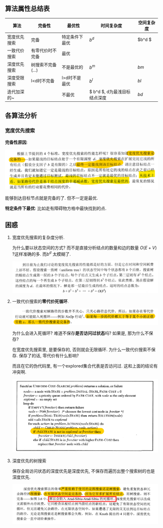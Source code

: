 ## 算法属性总结表

| 算法         | 完备性            | 最优性         | 时间复杂度                   | 空间复杂度 |
| ------------ | ----------------- | -------------- | ---------------------------- | ---------- |
| 宽度优先搜索 | 完备              | 特定条件下最优 | $b^d$                        | $b^d $     |
| 一致代价搜索 | 有零代价时不完备  | 最优           |                              |            |
| 深度优先搜索 | 树搜索不完备(...) | 不是最优的     | $b^m$                        | $bm$       |
| 深度受限搜索 | l<d时不完备       | l>d时不是最优  | $b^l$                        | $bl$       |
| 迭代加深的~  |                   | 不最优         | $ b^d $, d为最浅目标结点深度 | $bd$       |



## 各算法分析

### 宽度优先搜索

**完备性原因**: 

![1571751586284](assets/1571751586284.png)

能够到达目标节点就是完备的了.  但不一定是最优.

**特定条件下最优**: 比如走有障碍物方格中最快找到的点. 



## 困惑

1. 宽度优先搜索的复杂度分析. 

    为什么要以状态空间的方式? 而不是直接分析结点的数量和边的数量 $O(E+V)$ ?这样准确的多. 而$b^d$ 太模糊了. 

    ![1571752567743](assets/1571752567743.png)

2. 一致代价搜索的**零代价死循环**. 

    ![1571753756323](assets/1571753756323.png)

    为什么会进入死循环? 难道不保存**是否访问过状态**吗? 如果是, 那为什么不保存?

    在宽度优先搜索里, 是要保存的, 否则就会无限循环. 为什么一致代价搜索不保存. 保存了的话, 零代价有什么影响?

    而且在它的伪代码里, 有一个explored集合代表是否访问过. 这和上面的结论有冲突啊. 

    ![1571755050780](assets/1571755050780.png)

3. 深度优先的树搜索

    保存全局访问状态的深度优先是深度优先, 不保存而遍历出整个搜索树的也是深度优先. 

    ![1571754244135](assets/1571754244135.png)

    